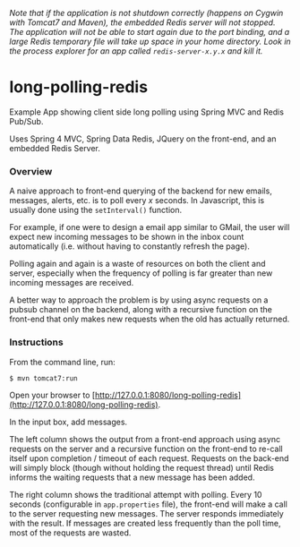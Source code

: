 *Note that if the application is not shutdown correctly (happens on Cygwin with Tomcat7 and Maven), the embedded
Redis server will not stopped. The application will not be able to start again due to the port
binding, and a large Redis temporary file will take up space in your home directory. Look in the process explorer for an app called `redis-server-x.y.x` and kill it.*


# long-polling-redis
Example App showing client side long polling using Spring MVC and Redis Pub/Sub.

Uses Spring 4 MVC, Spring Data Redis, JQuery on the front-end, and an embedded Redis Server.

### Overview

A naive approach to front-end querying of the backend for new emails, messages, alerts, etc. is to poll every *x* seconds.
In Javascript, this is usually done using the `setInterval()` function.

For example, if one were to design a email app similar to GMail, the user will expect new incoming
messages to be shown in the inbox count automatically (i.e. without having to constantly refresh the page).

Polling again and again is a waste of resources on both the client and server, especially when the frequency
of polling is far greater than new incoming messages are received. 

A better way to approach the problem is by using async requests on a pubsub channel on the backend, along
with a recursive function on the front-end that only makes new requests when the old has actually returned.


### Instructions

From the command line, run:

````
$ mvn tomcat7:run
````

Open your browser to [http://127.0.0.1:8080/long-polling-redis](http://127.0.0.1:8080/long-polling-redis).

In the input box, add messages.

The left column shows the output from a front-end approach using async requests on the server and a recursive
function on the front-end to re-call itself upon completion / timeout of each request. Requests on the back-end
will simply block (though without holding the request thread) until Redis informs the waiting requests that a new message
has been added.

The right column shows the traditional attempt with polling. Every 10 seconds (configurable in `app.properties` file),
the front-end will make a call to the server requesting new messages. The server responds immediately with the result.
If messages are created less frequently than the poll time, most of the requests are wasted.
